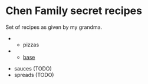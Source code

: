 # Chen Family secret recipes

Set of recipes as given by my grandma.

+ * pizzas
+   - [base](./pizzas/base.md)
* sauces (TODO)
* spreads (TODO)